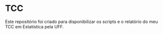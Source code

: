 # TCC
Este repositório foi criado para disponibilizar os scripts e o relatório do meu TCC em Estatística pela UFF.

